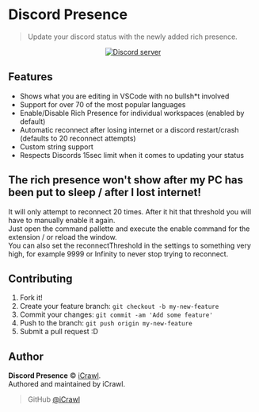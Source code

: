 # Discord Presence
> Update your discord status with the newly added rich presence.

<div align="center">
	<p>
		<a href="https://discord.gg/4aFThGU"><img src="https://discordapp.com/api/guilds/304034982475595776/embed.png" alt="Discord server" /></a>
	</p>
</div>

## Features

* Shows what you are editing in VSCode with no bullsh*t involved
* Support for over 70 of the most popular languages
* Enable/Disable Rich Presence for individual workspaces (enabled by default)
* Automatic reconnect after losing internet or a discord restart/crash (defaults to 20 reconnect attempts)
* Custom string support
* Respects Discords 15sec limit when it comes to updating your status

## The rich presence won't show after my PC has been put to sleep / after I lost internet!
It will only attempt to reconnect 20 times. After it hit that threshold you will have to manually enable it again.  
Just open the command pallette and execute the enable command for the extension / or reload the window.  
You can also set the reconnectThreshold in the settings to something very high, for example 9999 or Infinity to never stop trying to reconnect.

## Contributing

1. Fork it!
2. Create your feature branch: `git checkout -b my-new-feature`
3. Commit your changes: `git commit -am 'Add some feature'`
4. Push to the branch: `git push origin my-new-feature`
5. Submit a pull request :D

## Author

**Discord Presence** © [iCrawl](https://github.com/iCrawl).<br>
Authored and maintained by iCrawl.

> GitHub [@iCrawl](https://github.com/iCrawl)
